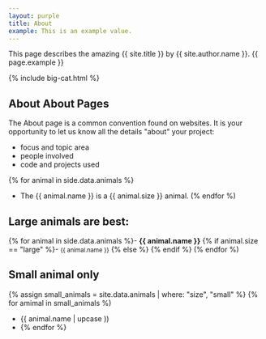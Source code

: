 ```yaml
---
layout: purple
title: About
example: This is an example value.
---
```


This page describes the amazing {{ site.title }} by {{ site.author.name }}.
{{ page.example }}

{% include big-cat.html %}

## About About Pages

The About page is a common convention found on websites.
It is your opportunity to let us know all the details "about" your project:

- focus and topic area
- people involved
- code and projects used

{% for animal in side.data.animals %}
- The {{ animal.name }} is a {{ animal.size }} animal.
(% endfor %)

## Large animals are best:
{% for animal in side.data.animals %}- <strong style="color: {{ animal.color }};">{{ animal.name }}</strong>
{% if animal.size == "large" %}- <small>{{ animal.name }}</small>
{% else %}
{% endif %}
(% endfor %)

## Small animal only

{% assign small_animals = site.data.animals | where: "size", "small" %}
{% for amimal in small_animals %)
- {{ animal.name | upcase ))
- {% endfor %}
